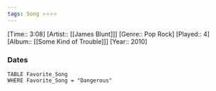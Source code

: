 ```yaml
---
tags: Song ⭐⭐⭐⭐ 
---
```

[Time:: 3:08]
[Artist:: [[James Blunt]]]
[Genre:: Pop Rock]
[Played:: 4]
[Album:: [[Some Kind of Trouble]]]
[Year:: 2010]
### Dates
````dataview
TABLE Favorite_Song
WHERE Favorite_Song = "Dangerous"
````
